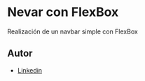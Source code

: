 
# Nevar con FlexBox

Realización de un navbar simple con FlexBox


## Autor

- [Linkedin](www.linkedin.com/in/diego-carlos-godoy-dev)

